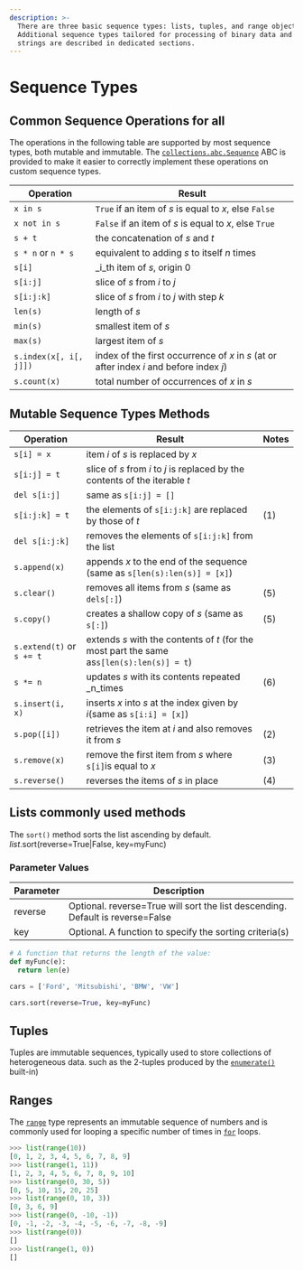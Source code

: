 ```yaml
---
description: >-
  There are three basic sequence types: lists, tuples, and range objects.
  Additional sequence types tailored for processing of binary data and text
  strings are described in dedicated sections.
---
```


# Sequence Types

## Common Sequence Operations for all

&#x20;The operations in the following table are supported by most sequence types, both mutable and immutable. The [`collections.abc.Sequence`](https://docs.python.org/3/library/collections.abc.html#collections.abc.Sequence) ABC is provided to make it easier to correctly implement these operations on custom sequence types.

| Operation              | Result                                                                                   |
| ---------------------- | ---------------------------------------------------------------------------------------- |
| `x in s`               | `True` if an item of _s_ is equal to _x_, else `False`                                   |
| `x not in s`           | `False` if an item of _s_ is equal to _x_, else `True`                                   |
| `s + t`                | the concatenation of _s_ and _t_                                                         |
| `s * n` or `n * s`     | equivalent to adding _s_ to itself _n_ times                                             |
| `s[i]`                 | _i_th item of _s_, origin 0                                                              |
| `s[i:j]`               | slice of _s_ from _i_ to _j_                                                             |
| `s[i:j:k]`             | slice of _s_ from _i_ to _j_ with step _k_                                               |
| `len(s)`               | length of _s_                                                                            |
| `min(s)`               | smallest item of _s_                                                                     |
| `max(s)`               | largest item of _s_                                                                      |
| `s.index(x[, i[, j]])` | index of the first occurrence of _x_ in _s_ (at or after index _i_ and before index _j_) |
| `s.count(x)`           | total number of occurrences of _x_ in _s_                                                |

## Mutable Sequence Types Methods

| Operation                 | Result                                                                                     | Notes |
| ------------------------- | ------------------------------------------------------------------------------------------ | ----- |
| `s[i] = x`                | item _i_ of _s_ is replaced by _x_                                                         |       |
| `s[i:j] = t`              | slice of _s_ from _i_ to _j_ is replaced by the contents of the iterable _t_               |       |
| `del s[i:j]`              | same as `s[i:j] = []`                                                                      |       |
| `s[i:j:k] = t`            | the elements of `s[i:j:k]` are replaced by those of _t_                                    | (1)   |
| `del s[i:j:k]`            | removes the elements of `s[i:j:k]` from the list                                           |       |
| `s.append(x)`             | appends _x_ to the end of the sequence (same as `s[len(s):len(s)] = [x]`)                  |       |
| `s.clear()`               | removes all items from _s_ (same as `dels[:]`)                                             | (5)   |
| `s.copy()`                | creates a shallow copy of _s_ (same as `s[:]`)                                             | (5)   |
| `s.extend(t)` or `s += t` | extends _s_ with the contents of _t_ (for the most part the same as`s[len(s):len(s)] = t`) |       |
| `s *= n`                  | updates _s_ with its contents repeated _n_times                                            | (6)   |
| `s.insert(i, x)`          | inserts _x_ into _s_ at the index given by _i_(same as `s[i:i] = [x]`)                     |       |
| `s.pop([i])`              | retrieves the item at _i_ and also removes it from _s_                                     | (2)   |
| `s.remove(x)`             | remove the first item from _s_ where `s[i]`is equal to _x_                                 | (3)   |
| `s.reverse()`             | reverses the items of _s_ in place                                                         | (4)   |

## Lists commonly used methods

&#x20;The `sort()` method sorts the list ascending by default.  _list_.sort(reverse=True|False, key=myFunc)

### Parameter Values

| Parameter | Description                                                                    |
| --------- | ------------------------------------------------------------------------------ |
| reverse   | Optional. reverse=True will sort the list descending. Default is reverse=False |
| key       | Optional. A function to specify the sorting criteria(s)                        |

```python
# A function that returns the length of the value:
def myFunc(e):
  return len(e)

cars = ['Ford', 'Mitsubishi', 'BMW', 'VW']

cars.sort(reverse=True, key=myFunc)
```

## Tuples

&#x20;Tuples are immutable sequences, typically used to store collections of heterogeneous data. such as the 2-tuples produced by the [`enumerate()`](https://docs.python.org/3/library/functions.html#enumerate) built-in)

## Ranges

&#x20;The [`range`](https://docs.python.org/3/library/stdtypes.html#range) type represents an immutable sequence of numbers and is commonly used for looping a specific number of times in [`for`](https://docs.python.org/3/reference/compound\_stmts.html#for) loops.

```python
>>> list(range(10))
[0, 1, 2, 3, 4, 5, 6, 7, 8, 9]
>>> list(range(1, 11))
[1, 2, 3, 4, 5, 6, 7, 8, 9, 10]
>>> list(range(0, 30, 5))
[0, 5, 10, 15, 20, 25]
>>> list(range(0, 10, 3))
[0, 3, 6, 9]
>>> list(range(0, -10, -1))
[0, -1, -2, -3, -4, -5, -6, -7, -8, -9]
>>> list(range(0))
[]
>>> list(range(1, 0))
[]

```
